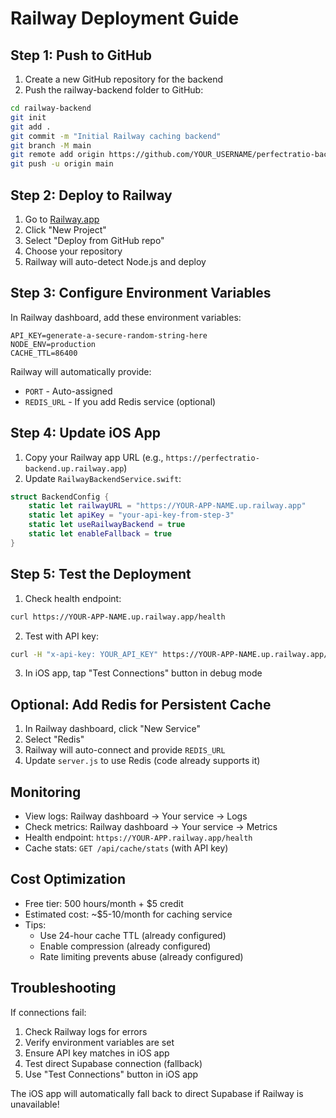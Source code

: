 # Railway Deployment Guide

## Step 1: Push to GitHub

1. Create a new GitHub repository for the backend
2. Push the railway-backend folder to GitHub:

```bash
cd railway-backend
git init
git add .
git commit -m "Initial Railway caching backend"
git branch -M main
git remote add origin https://github.com/YOUR_USERNAME/perfectratio-backend.git
git push -u origin main
```

## Step 2: Deploy to Railway

1. Go to [Railway.app](https://railway.app)
2. Click "New Project"
3. Select "Deploy from GitHub repo"
4. Choose your repository
5. Railway will auto-detect Node.js and deploy

## Step 3: Configure Environment Variables

In Railway dashboard, add these environment variables:

```env
API_KEY=generate-a-secure-random-string-here
NODE_ENV=production
CACHE_TTL=86400
```

Railway will automatically provide:
- `PORT` - Auto-assigned
- `REDIS_URL` - If you add Redis service (optional)

## Step 4: Update iOS App

1. Copy your Railway app URL (e.g., `https://perfectratio-backend.up.railway.app`)
2. Update `RailwayBackendService.swift`:

```swift
struct BackendConfig {
    static let railwayURL = "https://YOUR-APP-NAME.up.railway.app"
    static let apiKey = "your-api-key-from-step-3"
    static let useRailwayBackend = true
    static let enableFallback = true
}
```

## Step 5: Test the Deployment

1. Check health endpoint:
```bash
curl https://YOUR-APP-NAME.up.railway.app/health
```

2. Test with API key:
```bash
curl -H "x-api-key: YOUR_API_KEY" https://YOUR-APP-NAME.up.railway.app/api/suppliers
```

3. In iOS app, tap "Test Connections" button in debug mode

## Optional: Add Redis for Persistent Cache

1. In Railway dashboard, click "New Service"
2. Select "Redis"
3. Railway will auto-connect and provide `REDIS_URL`
4. Update `server.js` to use Redis (code already supports it)

## Monitoring

- View logs: Railway dashboard → Your service → Logs
- Check metrics: Railway dashboard → Your service → Metrics
- Health endpoint: `https://YOUR-APP.railway.app/health`
- Cache stats: `GET /api/cache/stats` (with API key)

## Cost Optimization

- Free tier: 500 hours/month + $5 credit
- Estimated cost: ~$5-10/month for caching service
- Tips:
  - Use 24-hour cache TTL (already configured)
  - Enable compression (already configured)
  - Rate limiting prevents abuse (already configured)

## Troubleshooting

If connections fail:
1. Check Railway logs for errors
2. Verify environment variables are set
3. Ensure API key matches in iOS app
4. Test direct Supabase connection (fallback)
5. Use "Test Connections" button in iOS app

The iOS app will automatically fall back to direct Supabase if Railway is unavailable!